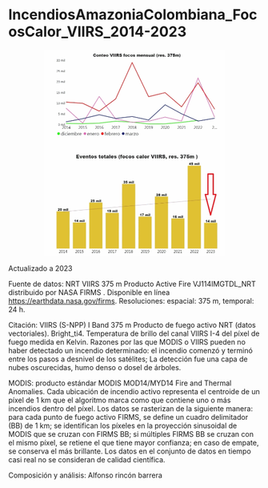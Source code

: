 # IncendiosAmazoniaColombiana_FocosCalor_VIIRS_2014-2023
<p align="center">
  <img width="360" src="/Gif/Amazonia_FocosCalor_VIIRS_2014-2023.gif">
</p>

Actualizado a 2023

Fuente de datos:
NRT VIIRS 375 m Producto Active Fire VJ114IMGTDL_NRT distribuido por NASA FIRMS . Disponible  en línea https://earthdata.nasa.gov/firms.
Resoluciones: espacial: 375 m, temporal: 24 h. 

Citación: VIIRS (S-NPP) I Band 375 m Producto de fuego activo NRT (datos vectoriales). Bright_ti4. Temperatura de brillo del canal VIIRS I-4 del píxel de fuego medida en Kelvin. Razones por las que MODIS o VIIRS pueden no haber detectado un incendio determinado: el incendio comenzó y terminó entre los pasos a desnivel de los satélites; La detección fue una capa de nubes oscurecidas, humo denso o dosel de árboles. 

MODIS: producto estándar MODIS MOD14/MYD14 Fire and Thermal Anomalies. Cada ubicación de incendio activo representa el centroide de un píxel de 1 km que el algoritmo marca como que contiene uno o más incendios dentro del píxel. Los datos se rasterizan de la siguiente manera: para cada punto de fuego activo FIRMS, se define un cuadro delimitador (BB) de 1 km; se identifican los píxeles en la proyección sinusoidal de MODIS que se cruzan con FIRMS BB; si múltiples FIRMS BB se cruzan con el mismo píxel, se retiene el que tiene mayor confianza; en caso de empate, se conserva el más brillante.
Los datos en el conjunto de datos en tiempo casi real no se consideran de calidad científica.

Composición y análisis: 
Alfonso rincón barrera
